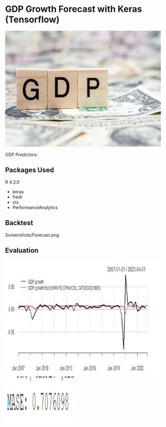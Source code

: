 # GDP Growth Forecast with Keras (Tensorflow)

<img src="Screenshots/gdp.jpg" width="650" height="375" />

GDP Predictors:



## Packages Used 
R 4.3.0
- keras
- fredr
- xts
- PerformanceAnalytics


## Backtest
Screenshots/Forecast.png


## Evaluation 
<img src="Screenshots/Forecast.png" width="650" height="375" />
<img src="Screenshots/mase.png" width="225" height="150" />


  
